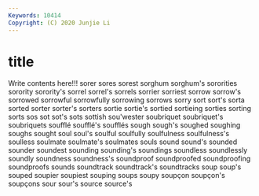 ```yaml
---
Keywords: 10414
Copyright: (C) 2020 Junjie Li
---
```


# title

Write contents here!!!
sorer 
sores 
sorest 
sorghum 
sorghum's 
sororities 
sorority 
sorority's 
sorrel 
sorrel's
sorrels 
sorrier 
sorriest 
sorrow 
sorrow's 
sorrowed 
sorrowful 
sorrowfully 
sorrowing 
sorrows
sorry 
sort 
sort's 
sorta 
sorted 
sorter 
sorter's 
sorters 
sortie 
sortie's
sortied 
sortieing 
sorties 
sorting 
sorts 
sos 
sot 
sot's 
sots 
sottish
sou'wester 
soubriquet 
soubriquet's 
soubriquets 
soufflé 
soufflé's 
soufflés 
sough 
sough's 
soughed
soughing 
soughs 
sought 
soul 
soul's 
soulful 
soulfully 
soulfulness 
soulfulness's 
soulless
soulmate 
soulmate's 
soulmates 
souls 
sound 
sound's 
sounded 
sounder 
soundest 
sounding
sounding's 
soundings 
soundless 
soundlessly 
soundly 
soundness 
soundness's 
soundproof 
soundproofed 
soundproofing
soundproofs 
sounds 
soundtrack 
soundtrack's 
soundtracks 
soup 
soup's 
souped 
soupier 
soupiest
souping 
soups 
soupy 
soupçon 
soupçon's 
soupçons 
sour 
sour's 
source 
source's
